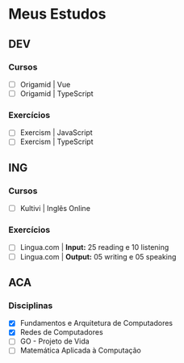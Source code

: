 # Meus Estudos

## DEV

### Cursos
- [ ] Origamid | Vue
- [ ] Origamid | TypeScript

### Exercícios
- [ ] Exercism | JavaScript
- [ ] Exercism | TypeScript

## ING

### Cursos
- [ ] Kultivi | Inglês Online

### Exercícios
- [ ] Lingua.com | **Input:** 25 reading e 10 listening
- [ ] Lingua.com | **Output:** 05 writing e 05 speaking

## ACA

### Disciplinas 
- [X] Fundamentos e Arquitetura de Computadores
- [X] Redes de Computadores
- [ ] GO - Projeto de Vida
- [ ] Matemática Aplicada à Computação
